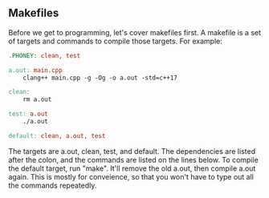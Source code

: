 ## Makefiles

Before we get to programming, let's cover makefiles first. A makefile is a set of targets
and commands to compile those targets. For example:
```Makefile
.PHONEY: clean, test

a.out: main.cpp
	clang++ main.cpp -g -Og -o a.out -std=c++17

clean:
	rm a.out

test: a.out
	./a.out

default: clean, a.out, test
```
The targets are a.out, clean, test, and default. The dependencies are listed after the colon,
and the commands are listed on the lines below. To compile the default target, run "make".
It'll remove the old a.out, then compile a.out again. This is mostly for conveience, so that
you won't have to type out all the commands repeatedly.
